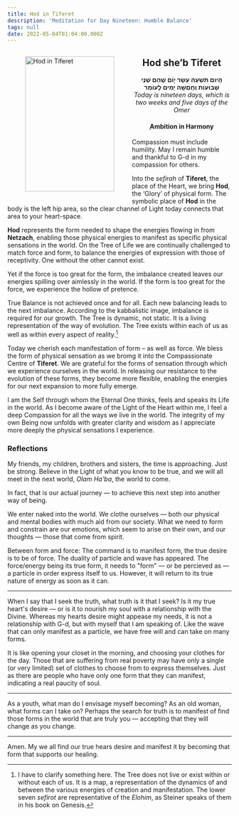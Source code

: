 ```yaml
---
title: Hod in Tiferet
description: 'Meditation for Day Nineteen: Humble Balance'
tags: null
date: 2022-05-04T01:04:00.000Z
---
```


<a href="https://www.chabad.org/holidays/sefirah/omer-count_cdo/jewish/Count-the-Omer.htm">
<i class="fa fa-file" aria-hidden="true"></i></a>

<figure style='float: left'>
 <a href='/posts/img/freedom/week3/3.5-Hod_in_Tiferet.png' target="_blank">
   <img src='/posts/img/freedom/week3/3.5-Hod_in_Tiferet_s.png' alt='Hod in Tiferet' width='200' height='304' />
 </a>
</figure>

<div style="text-align:center">
<h2>Hod she’b Tiferet</h2>
<span dir="rtl"><b>הָיום תִּשְׁעָה עָשָׂר יָוֹם שֶׁהֵם שְׁנֶי שָׁבוּעוֹת  וְחְַםִשָּׁה יָמִים לָעוֹמֵר</b></span>
<br />
<i>ֹToday is nineteen days, which is two weeks and five days of the Omer</i>
</p>

<h4>ֵֵAmbition in Harmony</h4>

</div>

<div class="abstract">

Compassion must include humility. May I remain humble and thankful to G-d in my compassion for others.
</div>

Into the _sefirah_ of **Tiferet**, the place of the Heart, we bring **Hod**, the ‘Glory’ of physical form. The symbolic place of **Hod** in the body is the left hip area, so the clear channel of Light today connects that area to your heart-space.

**Hod** represents the form needed to shape the energies flowing in from **Netzach**, enabling those physical energies to manifest as specific physical sensations in the world. On the Tree of Life we are continually challenged to match force and form, to balance the energies of expression with those of receptivity. One without the other cannot exist.

Yet if the force is too great for the form, the imbalance created leaves our energies spilling over aimlessly in the world. If the form is too great for the force, we experience the hollow of pretence.

True Balance is not achieved once and for all. Each new balancing leads to the next imbalance. According to the kabbalistic image, imbalance is required for our growth. The Tree is dynamic, not static. It is a living representation of the way of evolution. The Tree exists within each of us as well as within every aspect of reality.[^1]

Today we cherish each manifestation of form – as well as force. We bless the form of physical sensation as we bromg it into the Compassionate Centre of **Tiferet**. We are grateful for the forms of sensation through which we experience ourselves in the world. In releasing our resistance to the evolution of these forms, they become more flexible, enabling the energies for our next expansion to more fully emerge.

<div class="abstract">

I am the Self through whom the Eternal One thinks, feels and speaks its Life in the world. As I become aware of the Light of the Heart within me, I feel a deep Compassion for all the ways we live in the world. The integrity of my own Being now unfolds with greater clarity and wisdom as I appreciate more deeply the physical sensations I experience.

</div>

<h3>Reflections</h3>

<div class="note">

My friends, my children, brothers and sisters, the time is approaching. Just be strong. Believe in the Light of what you know to be true, and we will all meet in the next world, _Olam Ha'ba_, the world to come.

In fact, that is our actual journey &mdash; to achieve this next step into another way of being.

We enter naked into the world. We clothe ourselves &mdash; both our physical and mental bodies with much aid from our society. What we need to form and constrain are our emotions, which seem to arise on their own, and our thoughts &mdash; those that come from spirit.

Between form and force: The command is to manifest form, the true desire is to be of force. The duality of particle and wave has appeared. The force/energy being its true form, it needs to "form" &mdash; or be percieved as &mdash; a particle in order express itself to us. However, it will return to its true nature of energy as soon as it can.

---

When I say that I seek the truth, what truth is it that I seek? Is it my true heart's desire &mdash; or is it to nourish my soul with a relationship with the Divine. Whereas my hearts desire might appease my needs, it is not a relationship with G-d, but with myself that I am speaking of. Like the wave that can only manifest as a particle, we have free will and can take on many forms.

It is like opening your closet in the morning, and choosing your clothes for the day. Those that are suffering from real poverty may have only a single (or very limited) set of clothes to choose from to express themselves. Just as there are people who have only one form that they can manifest, indicating a real paucity of soul.

---

As a youth, what man do I envisage myself becoming? As an old woman, what forms can I take on? Perhaps the search for truth is to manifest of find those forms in the world that are truly you &mdash; accepting that they will change as you change.

---

Amen. My we all find our true hears desire and manifest it by becoming that form that supports our healing.

</div>

[^1]: I have to clarify something here. The Tree does not live or exist within or without each of us. It is a map, a representation of the dynamics of and between the various energies of creation and manifestation. The lower seven _sefirot_ are representative of the _Elohim_, as Steiner speaks of them in his book on Genesis.
